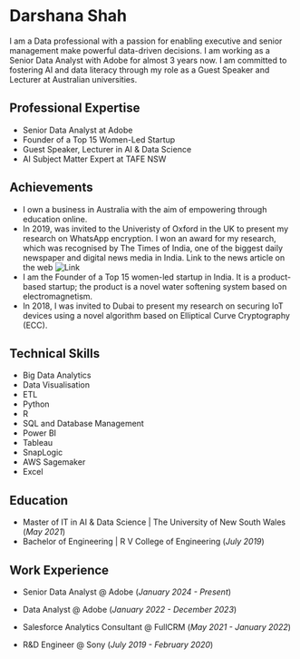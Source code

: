 # Darshana Shah

I am a Data professional with a passion for enabling executive and senior management make powerful data-driven decisions. I am working as a Senior Data Analyst with Adobe for almost 3 years now. I am committed to fostering AI and data literacy through my role as a Guest Speaker and Lecturer at Australian universities. 

## Professional Expertise
- Senior Data Analyst at Adobe
- Founder of a Top 15 Women-Led Startup
- Guest Speaker, Lecturer in AI & Data Science
- AI Subject Matter Expert at TAFE NSW

## Achievements
- I own a business in Australia with the aim of empowering through education online.
- In 2019, was invited to the Univeristy of Oxford in the UK to present my research on WhatsApp encryption. I won an award for my research, which was recognised by The Times of India, one of the biggest daily newspaper and digital news media in India. Link to the news article on the web ![Link](https://timesofindia.indiatimes.com/city/bengaluru/city-sisters-bag-award-for-best-paper-at-oxford/articleshow/71131164.cms)
- I am the Founder of a Top 15 women-led startup in India. It is a product-based startup; the product is a novel water softening system based on electromagnetism.
- In 2018, I was invited to Dubai to present my research on securing IoT devices using a novel algorithm based on Elliptical Curve Cryptography (ECC).

## Technical Skills
- Big Data Analytics
- Data Visualisation
- ETL
- Python
- R
- SQL and Database Management
- Power BI
- Tableau
- SnapLogic
- AWS Sagemaker
- Excel

## Education
- Master of IT in AI & Data Science | The University of New South Wales (_May 2021_)
- Bachelor of Engineering | R V College of Engineering (_July 2019_)

## Work Experience

- Senior Data Analyst @ Adobe 
(_January 2024 - Present_)

- Data Analyst @ Adobe 
(_January 2022 - December 2023_)

- Salesforce Analytics Consultant @ FullCRM 
(_May 2021 - January 2022_)

- R&D Engineer @ Sony 
(_July 2019 - February 2020_)


